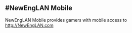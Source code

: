 #NewEngLAN Mobile
--------------------
NewEngLAN Mobile provides gamers with mobile access to http://NewEngLAN.com